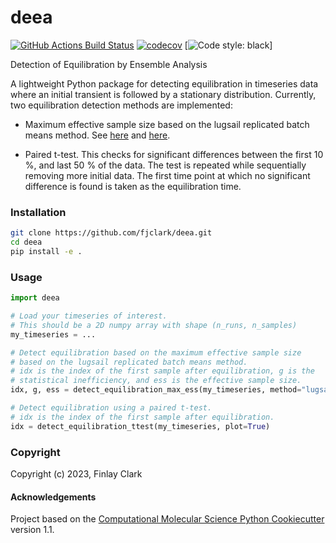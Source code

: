 deea
==============================
[//]: # (Badges)
[![GitHub Actions Build Status](https://github.com/fjclark/deea/workflows/CI/badge.svg)](https://github.com/fjclark/deea/actions?query=workflow%3ACI)
[![codecov](https://codecov.io/gh/fjclark/deea/branch/main/graph/badge.svg)](https://codecov.io/gh/fjclark/deea/branch/main)
[![Code style: black](https://img.shields.io/badge/code%20style-black-000000.svg)]

Detection of Equilibration by Ensemble Analysis

A lightweight Python package for detecting equilibration in timeseries data where an initial transient is followed by a stationary distribution. Currently, two equilibration detection methods are implemented:

- Maximum effective sample size based on the lugsail replicated batch means method. See [here](https://projecteuclid.org/journals/statistical-science/volume-36/issue-4/Revisiting-the-GelmanRubin-Diagnostic/10.1214/20-STS812.full) and [here](https://academic.oup.com/biomet/article/109/3/735/6395353).

- Paired t-test. This checks for significant differences between the first 10 %, and last 50 % of the data. The test is repeated while sequentially removing more initial data. The first time point at which no significant difference is found is taken as the equilibration time.


### Installation

```bash
git clone https://github.com/fjclark/deea.git
cd deea
pip install -e .
```

### Usage

```python
import deea

# Load your timeseries of interest.
# This should be a 2D numpy array with shape (n_runs, n_samples)
my_timeseries = ...

# Detect equilibration based on the maximum effective sample size 
# based on the lugsail replicated batch means method.
# idx is the index of the first sample after equilibration, g is the
# statistical inefficiency, and ess is the effective sample size.
idx, g, ess = detect_equilibration_max_ess(my_timeseries, method="lugsail", plot=True)

# Detect equilibration using a paired t-test.
# idx is the index of the first sample after equilibration.
idx = detect_equilibration_ttest(my_timeseries, plot=True)
```

### Copyright

Copyright (c) 2023, Finlay Clark


#### Acknowledgements
 
Project based on the 
[Computational Molecular Science Python Cookiecutter](https://github.com/molssi/cookiecutter-cms) version 1.1.
